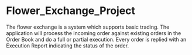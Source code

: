 # Flower_Exchange_Project
 The flower exchange is a system which supports basic trading. The application will process the incoming order against existing orders in the Order Book and do a full or partial execution. Every order is replied with an Execution Report indicating the status of the order.
